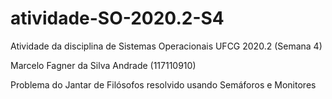 # atividade-SO-2020.2-S4
Atividade da disciplina de Sistemas Operacionais UFCG 2020.2 (Semana 4)

Marcelo Fagner da Silva Andrade (117110910)

Problema do Jantar de Filósofos resolvido usando Semáforos e Monitores
